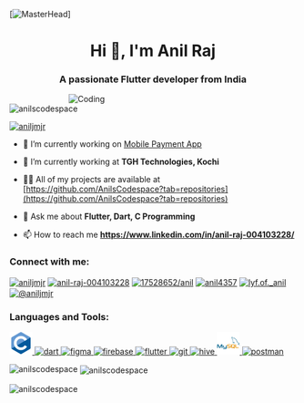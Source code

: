 [![MasterHead](https://1.bp.blogspot.com/-7A4WynwLsMw/XbBpCXG8fHI/AAAAAAAAMt4/uOa1bpLskYgrwGbllhSu2SDj_Mig8SXJQCLcBGAsYHQ/s1600/2000_600px.gif)]
<h1 align="center">Hi 👋, I'm Anil Raj</h1>
<h3 align="center">A passionate Flutter developer from India</h3>
<img align="right" alt="Coding"width="400" src="https://media3.giphy.com/media/qgQUggAC3Pfv687qPC/giphy.webp?cid=6c09b95237f2f4e3b1c383a936cee33e7bf83aba25735436&rid=giphy.webp&ct=gif">



<p align="left"> <img src="https://komarev.com/ghpvc/?username=anilscodespace&label=Profile%20views&color=0e75b6&style=flat" alt="anilscodespace" /> </p>

<p align="left"> <a href="https://twitter.com/aniljmjr" target="blank"><img src="https://img.shields.io/twitter/follow/aniljmjr?logo=twitter&style=for-the-badge" alt="aniljmjr" /></a> </p>

- 🔭 I’m currently working on [Mobile Payment App](https://github.com/AnilsCodespace/Mobile-Payment-App.git)

- 🌱 I’m currently working at **TGH Technologies, Kochi**

- 👨‍💻 All of my projects are available at [https://github.com/AnilsCodespace?tab=repositories](https://github.com/AnilsCodespace?tab=repositories)

- 💬 Ask me about **Flutter, Dart, C Programming**

- 📫 How to reach me **https://www.linkedin.com/in/anil-raj-004103228/**

<h3 align="left">Connect with me:</h3>
<p align="left">
<a href="https://twitter.com/aniljmjr" target="blank"><img align="center" src="https://raw.githubusercontent.com/rahuldkjain/github-profile-readme-generator/master/src/images/icons/Social/twitter.svg" alt="aniljmjr" height="30" width="40" /></a>
<a href="https://linkedin.com/in/anil-raj-004103228" target="blank"><img align="center" src="https://raw.githubusercontent.com/rahuldkjain/github-profile-readme-generator/master/src/images/icons/Social/linked-in-alt.svg" alt="anil-raj-004103228" height="30" width="40" /></a>
<a href="https://stackoverflow.com/users/17528652/anil" target="blank"><img align="center" src="https://raw.githubusercontent.com/rahuldkjain/github-profile-readme-generator/master/src/images/icons/Social/stack-overflow.svg" alt="17528652/anil" height="30" width="40" /></a>
<a href="https://fb.com/anil4357" target="blank"><img align="center" src="https://raw.githubusercontent.com/rahuldkjain/github-profile-readme-generator/master/src/images/icons/Social/facebook.svg" alt="anil4357" height="30" width="40" /></a>
<a href="https://instagram.com/lyf.of._anil" target="blank"><img align="center" src="https://raw.githubusercontent.com/rahuldkjain/github-profile-readme-generator/master/src/images/icons/Social/instagram.svg" alt="lyf.of._anil" height="30" width="40" /></a>
<a href="https://medium.com/@aniljmjr" target="blank"><img align="center" src="https://raw.githubusercontent.com/rahuldkjain/github-profile-readme-generator/master/src/images/icons/Social/medium.svg" alt="@aniljmjr" height="30" width="40" /></a>
</p>

<h3 align="left">Languages and Tools:</h3>
<p align="left"> <a href="https://www.cprogramming.com/" target="_blank" rel="noreferrer"> <img src="https://raw.githubusercontent.com/devicons/devicon/master/icons/c/c-original.svg" alt="c" width="40" height="40"/> </a> <a href="https://dart.dev" target="_blank" rel="noreferrer"> <img src="https://www.vectorlogo.zone/logos/dartlang/dartlang-icon.svg" alt="dart" width="40" height="40"/> </a> <a href="https://www.figma.com/" target="_blank" rel="noreferrer"> <img src="https://www.vectorlogo.zone/logos/figma/figma-icon.svg" alt="figma" width="40" height="40"/> </a> <a href="https://firebase.google.com/" target="_blank" rel="noreferrer"> <img src="https://www.vectorlogo.zone/logos/firebase/firebase-icon.svg" alt="firebase" width="40" height="40"/> </a> <a href="https://flutter.dev" target="_blank" rel="noreferrer"> <img src="https://www.vectorlogo.zone/logos/flutterio/flutterio-icon.svg" alt="flutter" width="40" height="40"/> </a> <a href="https://git-scm.com/" target="_blank" rel="noreferrer"> <img src="https://www.vectorlogo.zone/logos/git-scm/git-scm-icon.svg" alt="git" width="40" height="40"/> </a> <a href="https://hive.apache.org/" target="_blank" rel="noreferrer"> <img src="https://www.vectorlogo.zone/logos/apache_hive/apache_hive-icon.svg" alt="hive" width="40" height="40"/> </a> <a href="https://www.mysql.com/" target="_blank" rel="noreferrer"> <img src="https://raw.githubusercontent.com/devicons/devicon/master/icons/mysql/mysql-original-wordmark.svg" alt="mysql" width="40" height="40"/> </a> <a href="https://postman.com" target="_blank" rel="noreferrer"> <img src="https://www.vectorlogo.zone/logos/getpostman/getpostman-icon.svg" alt="postman" width="40" height="40"/> </a> </p>

<p><img align="left" src="https://github-readme-stats.vercel.app/api/top-langs?username=anilscodespace&show_icons=true&locale=en&layout=compact" alt="anilscodespace" /></p>

<p>&nbsp;<img align="center" src="https://github-readme-stats.vercel.app/api?username=anilscodespace&show_icons=true&locale=en" alt="anilscodespace" /></p>

<p><img align="center" src="https://github-readme-streak-stats.herokuapp.com/?user=anilscodespace&" alt="anilscodespace" /></p>
